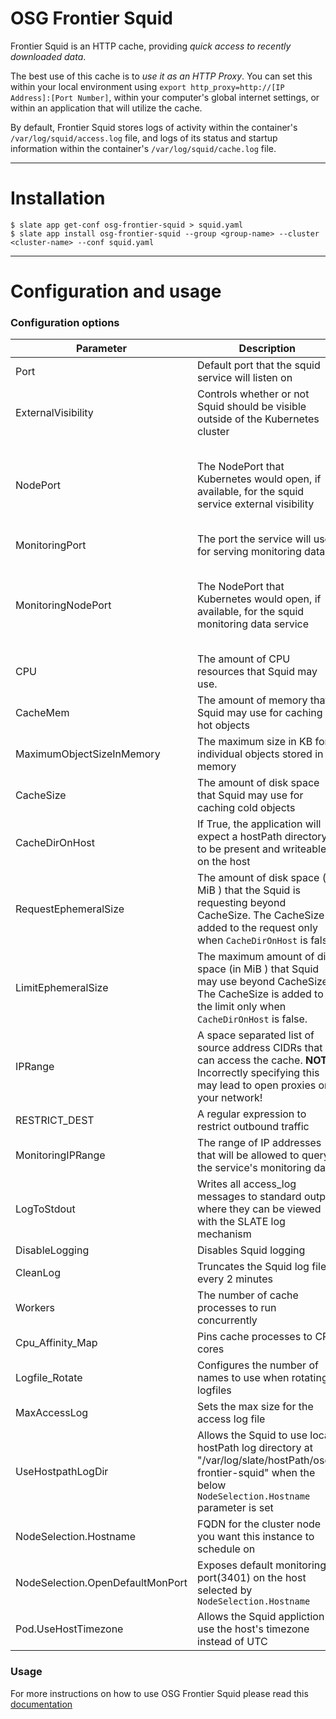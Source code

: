 # OSG Frontier Squid 

Frontier Squid is an HTTP cache, providing *quick access to recently downloaded data*.

The best use of this cache is to *use it as an HTTP Proxy*. You can set this within your local environment using `export http_proxy=http://[IP Address]:[Port Number]`, within your computer's global internet settings, or within an application that will utilize the cache.

By default, Frontier Squid stores logs of activity within the container's `/var/log/squid/access.log` file, and logs of its status and startup information within the container's `/var/log/squid/cache.log` file.

---
# Installation
```console
$ slate app get-conf osg-frontier-squid > squid.yaml
$ slate app install osg-frontier-squid --group <group-name> --cluster <cluster-name> --conf squid.yaml
```
---
# Configuration and usage
### Configuration options
| Parameter                       | Description                                   | Default                                                 |
|---------------------------------|-----------------------------------------------|---------------------------------------------------------|
| Port | Default port that the squid service will listen on | `3128` |
| ExternalVisibility | Controls whether or not Squid should be visible outside of the Kubernetes cluster | `NodePort` |
| NodePort | The NodePort that Kubernetes would open, if available, for the squid service external visibility | Not set which makes Kubernetes choose a random port from its NodePort range |
| MonitoringPort | The port the service will use for serving monitoring data | `3401` |
| MonitoringNodePort | The NodePort that Kubernetes would open, if available, for the squid monitoring data service | Not set which makes Kubernetes choose a random port from its NodePort range|
| CPU | The amount of CPU resources that Squid may use.  | `2` |
| CacheMem | The amount of memory that Squid may use for caching hot objects | `4096 MB` |
| MaximumObjectSizeInMemory | The maximum size in KB for individual objects stored in memory| `512 KB` |
| CacheSize | The amount of disk space that Squid may use for caching cold objects | `10000 MB` |
| CacheDirOnHost | If True, the application will expect a hostPath directory to be present and writeable on the host | `/var/cache/squid` |
| RequestEphemeralSize | The amount of disk space (in MiB ) that the Squid is requesting beyond CacheSize. The CacheSize is added to the request only when `CacheDirOnHost` is false.  | `7000 MiB` |
| LimitEphemeralSize | The maximum amount of disk space (in MiB ) that Squid may use beyond CacheSize The CacheSize is added to the limit only when `CacheDirOnHost` is false.| `12000 MiB` |
| IPRange | A space separated list of source address CIDRs that can access the cache. **NOTE** Incorrectly specifying this may lead to open proxies on your network! | `10.0.0.0/8 172.16.0.0/12 192.168.0.0/16` |
| RESTRICT_DEST | A regular expression to restrict outbound traffic | `null` |
| MonitoringIPRange | The range of IP addresses that will be allowed to query the service's monitoring data | `127.0.0.1/32` |
| LogToStdout | Writes all access_log messages to standard output where they can be viewed with the SLATE log mechanism | `True` |
| DisableLogging | Disables Squid logging | `False` |
| CleanLog | Truncates the Squid log file every 2 minutes | `False` |
| Workers | The number of cache processes to run concurrently | Not set which defaults to one worker\process |
| Cpu_Affinity_Map | Pins cache processes to CPU cores | Not set |
| Logfile_Rotate | Configures the number of names to use when rotating logfiles | `30` |
| MaxAccessLog | Sets the max size for the access log file | `20M` |
| UseHostpathLogDir | Allows the Squid to use local hostPath log directory at "/var/log/slate/hostPath/osg-frontier-squid" when the below `NodeSelection.Hostname` parameter is set| `Fasle` |
| NodeSelection.Hostname |FQDN for the cluster node you want this instance to schedule on | `null` |
| NodeSelection.OpenDefaultMonPort | Exposes default monitoring port(3401) on the host selected by `NodeSelection.Hostname` | `False` |
| Pod.UseHostTimezone | Allows the Squid appliction to use the host's timezone instead of UTC | `False` |

### Usage
For more instructions on how to use OSG Frontier Squid please read this [documentation](https://opensciencegrid.org/docs/data/frontier-squid/)
